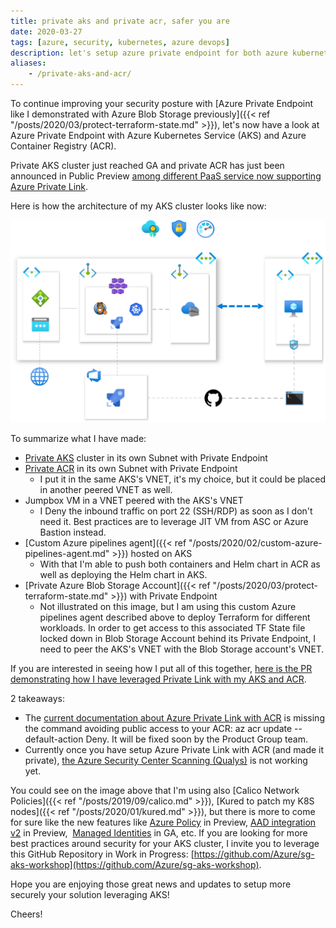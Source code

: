 ```yaml
---
title: private aks and private acr, safer you are
date: 2020-03-27
tags: [azure, security, kubernetes, azure devops]
description: let's setup azure private endpoint for both azure kubernetes service (aks) and azure container registry (acr)
aliases:
    - /private-aks-and-acr/
---
```

To continue improving your security posture with [Azure Private Endpoint like I demonstrated with Azure Blob Storage previously]({{< ref "/posts/2020/03/protect-terraform-state.md" >}}), let's now have a look at Azure Private Endpoint with Azure Kubernetes Service (AKS) and Azure Container Registry (ACR).  

Private AKS cluster just reached GA and private ACR has just been announced in Public Preview [among different PaaS service now supporting Azure Private Link](https://azure.microsoft.com/updates/privatelinkforpaasga/).  

Here is how the architecture of my AKS cluster looks like now:  

[![](https://github.com/mathieu-benoit/myakscluster/raw/master/myakscluster.png)](https://github.com/mathieu-benoit/myakscluster/raw/master/myakscluster.png)

To summarize what I have made:  
- [Private AKS](https://docs.microsoft.com/azure/aks/private-clusters) cluster in its own Subnet with Private Endpoint
- [Private ACR](https://docs.microsoft.com/azure/container-registry/container-registry-private-link) in its own Subnet with Private Endpoint
    - I put it in the same AKS's VNET, it's my choice, but it could be placed in another peered VNET as well.
- Jumpbox VM in a VNET peered with the AKS's VNET
    - I Deny the inbound traffic on port 22 (SSH/RDP) as soon as I don't need it. Best practices are to leverage JIT VM from ASC or Azure Bastion instead.
- [Custom Azure pipelines agent]({{< ref "/posts/2020/02/custom-azure-pipelines-agent.md" >}}) hosted on AKS
    - With that I'm able to push both containers and Helm chart in ACR as well as deploying the Helm chart in AKS.
- [Private Azure Blob Storage Account]({{< ref "/posts/2020/03/protect-terraform-state.md" >}}) with Private Endpoint
    - Not illustrated on this image, but I am using this custom Azure pipelines agent described above to deploy Terraform for different workloads. In order to get access to this associated TF State file locked down in Blob Storage Account behind its Private Endpoint, I need to peer the AKS's VNET with the Blob Storage account's VNET.

If you are interested in seeing how I put all of this together, [here is the PR demonstrating how I have leveraged Private Link with my AKS and ACR](https://github.com/mathieu-benoit/myakscluster/pull/60).  

2 takeaways:  
- The [current documentation about Azure Private Link with ACR](https://docs.microsoft.com/azure/container-registry/container-registry-private-link) is missing the command avoiding public access to your ACR: az acr update --default-action Deny. It will be fixed soon by the Product Group team.
- Currently once you have setup Azure Private Link with ACR (and made it private), [the Azure Security Center Scanning (Qualys)](https://docs.microsoft.com/azure/security-center/azure-container-registry-integration) is not working yet.

You could see on the image above that I'm using also [Calico Network Policies]({{< ref "/posts/2019/09/calico.md" >}}), [Kured to patch my K8S nodes]({{< ref "/posts/2020/01/kured.md" >}}), but there is more to come for sure like the new features like [Azure Policy](https://docs.microsoft.com/azure/governance/policy/concepts/rego-for-aks) in Preview, [AAD integration v2](https://docs.microsoft.com/azure/aks/azure-ad-v2) in Preview,  [Managed Identities](https://docs.microsoft.com/azure/aks/use-managed-identity) in GA, etc. If you are looking for more best practices around security for your AKS cluster, I invite you to leverage this GitHub Repository in Work in Progress: [https://github.com/Azure/sg-aks-workshop](https://github.com/Azure/sg-aks-workshop).  

Hope you are enjoying those great news and updates to setup more securely your solution leveraging AKS!

Cheers!